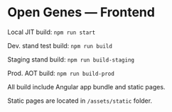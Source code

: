 # Open Genes — Frontend

Local JIT build: `npm run start`

Dev. stand test build: `npm run build`

Staging stand build: `npm run build-staging`

Prod. AOT build: `npm run build-prod`

All build include Angular app bundle and static pages.

Static pages are located in `/assets/static` folder.
